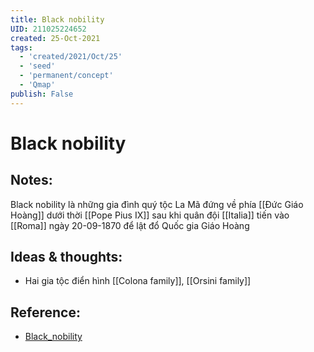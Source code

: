 ```yaml
---
title: Black nobility
UID: 211025224652
created: 25-Oct-2021
tags:
  - 'created/2021/Oct/25'
  - 'seed'
  - 'permanent/concept'
  - 'Qmap'
publish: False
---
```

# Black nobility

## Notes:
Black nobility là những gia đình quý tộc La Mã đứng về phía [[Đức Giáo Hoàng]] dưới thời [[Pope Pius IX]] sau khi quân đội [[Italia]] tiến vào [[Roma]] ngày 20-09-1870 để lật đổ Quốc gia Giáo Hoàng

## Ideas & thoughts:
- Hai gia tộc điển hình [[Colona family]], [[Orsini family]]

## Reference:
- [Black_nobility](https://en.wikipedia.org/wiki/Black_nobility)